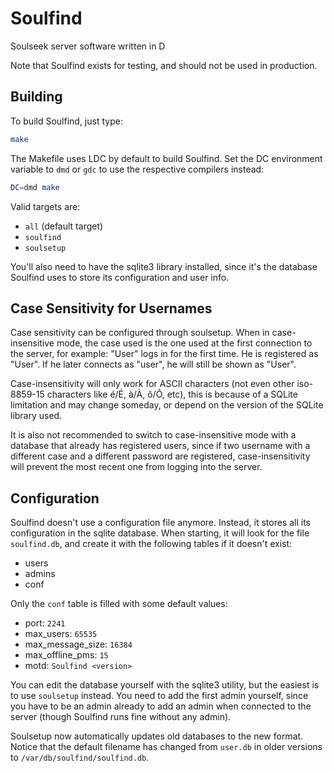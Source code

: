 # Soulfind

Soulseek server software written in D

Note that Soulfind exists for testing, and should not be used in production.


## Building

To build Soulfind, just type:

```sh
make
```

The Makefile uses LDC by default to build Soulfind. Set the DC environment
variable to `dmd` or `gdc` to use the respective compilers instead:

```sh
DC=dmd make
```

Valid targets are:

 - `all` (default target)
 - `soulfind`
 - `soulsetup`

You'll also need to have the sqlite3 library installed, since it's the database
Soulfind uses to store its configuration and user info.


## Case Sensitivity for Usernames

Case sensitivity can be configured through soulsetup. When in case-insensitive
mode, the case used is the one used at the first connection to the server, for
example: "User" logs in for the first time. He is registered as "User". If he
later connects as "user", he will still be shown as "User".

Case-insensitivity will only work for ASCII characters (not even other
iso-8859-15 characters like é/É, à/À, ô/Ô, etc), this is because of a SQLite
limitation and may change someday, or depend on the version of the SQLite
library used.

It is also not recommended to switch to case-insensitive mode with a database
that already has registered users, since if two username with a different case
and a different password are registered, case-insensitivity will prevent the
most recent one from logging into the server.


## Configuration

Soulfind doesn't use a configuration file anymore. Instead, it stores all its
configuration in the sqlite database. When starting, it will look for the file
`soulfind.db`, and create it with the following tables if it doesn't exist:

 - users
 - admins
 - conf

Only the `conf` table is filled with some default values:

 - port: `2241`
 - max_users: `65535`
 - max_message_size: `16384`
 - max_offline_pms: `15`
 - motd: `Soulfind <version>`

You can edit the database yourself with the sqlite3 utility, but the easiest is
to use `soulsetup` instead. You need to add the first admin yourself, since you
have to be an admin already to add an admin when connected to the server
(though Soulfind runs fine without any admin).

Soulsetup now automatically updates old databases to the new format. Notice
that the default filename has changed from `user.db` in older versions to
`/var/db/soulfind/soulfind.db`.
